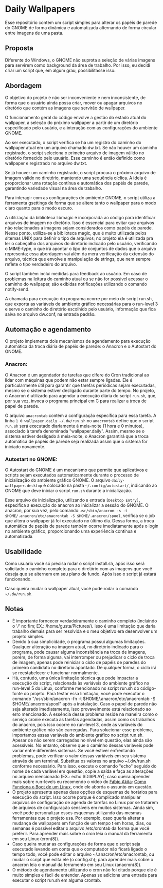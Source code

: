 # Daily Wallpapers
Esse repositório contém um script simples para alterar os papéis de parede do GNOME de forma dinâmica e automatizada alternando de forma circular entre imagens de uma pasta.

## Proposta
Diferente do Windows, o GNOME não suprota a seleção de várias imagens para servirem como background da área de trabalho. Por isso, eu decidi criar um script que, em algum grau, possibilitasse isso. 


## Abordagem
O objetivo do projeto é não ser inconveniente e nem inconsistente, de forma que o usuário ainda possa criar, mover ou apagar arquivos no diretório que contém as imagens que servirão de wallpaper. 


O funcionamento geral do código envolve a gestão do estado atual do wallpaper, a seleção do próximo wallpaper a partir de um diretório especificado pelo usuário, e a interação com as configurações do ambiente GNOME.


Ao ser executado, o script verifica se há um registro do caminho do wallpaper atual em um arquivo chamado dw.txt. Se não houver um caminho registrado, o script seleciona o primeiro arquivo de imagem válido no diretório fornecido pelo usuário. Esse caminho é então definido como wallpaper e registrado no arquivo dw.txt.


Se já houver um caminho registrado, o script procura o próximo arquivo de imagem válido no diretório, mantendo uma sequência cíclica. A ideia é proporcionar uma rotação contínua e automática dos papéis de parede, garantindo variedade visual na área de trabalho.

Para interagir com as configurações do ambiente GNOME, o script utiliza a ferramenta gsettings de forma que se altere tanto o wallpaper para o modo claro quanto para o modo escuro. 

A utilização da biblioteca libmagic é incorporada ao código para identificar arquivos de imagem no diretório. Isso é essencial para evitar que arquivos não relacionados a imagens sejam considerados como papéis de parede. Nesse ponto, utilliza-se a biblioteca magic, que é muito utilizada pelos sitemas UNIX para definir o tipo de arquivos; no projeto ela é utilizada pra ler o cabeçalho dos arquivos do diretório indicado pelo usuário, verificando o MIME-type, o que irá apontar o tipo de conjuntos de dados que o arquivo representa; essa abordagem vai além da mera verificação da extensão do arquivo, técnica que envolve a manipulação de strings, que nem sempre reflete o tipo verdadeiro do arquivo.


O script também inclui medidas para feedback ao usuário. Em caso de problemas na leitura do caminho atual ou se não for possível acessar o caminho do wallpaper, são exibidas notificações utilizando o comando notify-send. 


A chamada para execução do programa ocorre por meio do script run.sh, que exporta as variáveis de ambiente gráfico necessárias para o run-level 3 e serve o caminho do diretório escolhido pelo usuário, informação que fica salva no arquivo dw.conf, na entrada padrão.

## Automação e agendamento
O projeto implementa dois mecanismos de agendamento para execução automática da troca diária de papéis de parede: o Anacron e o Autostart do GNOME.

### Anacron:

O Anacron é um agendador de tarefas que difere do Cron tradicional ao lidar com máquinas que podem não estar sempre ligadas. Ele é particularmente útil para garantir que tarefas periódicas sejam executadas, mesmo se o sistema estiver desligado durante parte do tempo. No projeto, o Anacron é utilizado para agendar a execução diária do script `run.sh`, que, por sua vez, invoca o programa principal em C para realizar a troca de papel de parede.

O arquivo `anacrontab` contém a configuração específica para essa tarefa. A linha `1 0 wallpaper.daily ~/.dw/run.sh` no `anacrontab` define que o script `run.sh` será executado diariamente à meia-noite (1 hora e 0 minutos), associado à tarefa denominada "wallpaper.daily". Assim, mesmo se o sistema estiver desligado à meia-noite, o Anacron garantirá que a troca automática de papéis de parede seja realizada assim que o sistema for iniciado novamente.



### Autostart no GNOME:

O Autostart do GNOME é um mecanismo que permite que aplicativos e scripts sejam executados automaticamente durante o processo de inicialização do ambiente gráfico GNOME. O arquivo `daily-wallpaper.desktop` é colocado na pasta `~/.config/autostart/`, indicando ao GNOME que deve iniciar o script `run.sh` durante a inicialização.

Esse arquivo de inicialização, utilizando a entrada `[Desktop Entry]`, especifica a execução do anacron ao inicializar a sessão do GNOME. O anacron, por sua vez, pelo comando `usr/sbin/anacron -s -t $HOME/.anacron/etc/anacrontab -S $HOME/.anacron/spool`, verifica se o job que altera o wallpaper já foi executado no último dia. Dessa forma, a troca automática de papéis de parede também ocorre imediatamente após o login no ambiente gráfico, proporcionando uma experiência contínua e automatizada.

## Usabilidade
Como usuário  você só precisa rodar o script install.sh, após isso será solicitado o caminho completo para o diretório com as imagens que você deseja que se alternem em seu plano de fundo. Após isso o script já estará funcionando.

Caso queira mudar o wallpaper atual, você pode rodar o comando `~/.dw/run.sh`.


## Notas 
- É importante forncecer verdadeiramente o caminho completo (incluindo o '/' no fim; EX.: /home/gusta/Pictures/). Isso é uma limitação que daria trabalho demais para ser resolvida e o meu objetivo era desenvolver um projeto simples. 
- Devido à sua simplicidade, o programa possui algumas limitações. Qualquer alteração na imagem atual, no diretório indicado para o programa, pode causar alguma inconsitência na troca de imagens, porém, de forma alguma, vai interromper ou prejudicar o ciclo de troca de imagem, apenas pode reiniciar o ciclo de papéis de paredes do primeiro candidato no diretório apontado. De qualquer forma, o ciclo irá se reestabelecer e funcionar normalmente.
- Há, contudo, uma única limitação técnica que pode impactar a execução do script, relacionada às variáveis do ambiente gráfico no run-level 5 do Linux, conforme mencionado no script run.sh do código-fonte do projeto.
Para testar essa limitação, você pode executar o comando "/usr/sbin/anacron -fn -t $HOME/.anacron/etc/anacrontab -S $HOME/.anacron/spool" após a instalação. Caso o papel de parede não seja alterado imediatamente, isso provavelmente está relacionado ao erro mencionado. A essência desse problema reside na maneira como o serviço cronie executa as tarefas agendadas, assim como os trabalhos do anacron, pois isso ocorre no run-level 3, onde as variáveis do ambiente gráfico não são carregadas.
Para solucionar esse problema, importamos essas variáveis do ambiente gráfico no script run.sh. Apesar de não serem carregadas no nível em questão, elas ainda são acessíveis. No entanto, observe que o caminho dessas variáveis pode variar entre diferentes sistemas. Se você estiver enfrentando problemas, pode verificar o valor dessas variáveis em seu sistema através de um terminal. Substitua os valores no arquivo ~/.dw/run.sh conforme necessário. Para isso, execute o comando "echo" seguido do nome de cada variável em questão, copie a saída e faça as alterações no arquivo mencionado (EX.: echo $DISPLAY); caso queira aprender mais sobre run-levels eu recomendo o vídeo do [Fábio Akita](https://github.com/akitaonrails): [Como Funciona o Boot de um Linux](https://youtu.be/5F6BbhgvFOE?si=uMYG04_Ye5bLE9Gf&t=2011), onde ele aborda o assunto em questão.
- O projeto apresenta apenas duas opções de esquemas de horários para execução do script. Isso ocorre porque é complicado manipular arquivos de configuração de agenda de tarefas no Linux por se tratarem de arquivos de configuração sensíveis em muitos sistemas. Ainda sim, você pode personalizar esses esquemas utilizando das mesmas ferramentas que o projeto usa. Por exemplo, caso queria alterar a mudança de wallpapers em função de um tempo t em horas, dias, ou semanas é possível editar o arquivo /etc/crontab da forma que você preferir. Para aprender mais sobre o cron leia o manual da ferramenta em seu Linux (cron(8)). 
- Caso queira mudar as configurações de forma que o script seja executado levando em conta que o computador não ficará ligado o tempo todo, você pode editar o arquivo ~/.anacron/etc/anacrontab, ou mudar o script que edita ele (o config.sh); para aprender mais sobre o anacron leia o manual da ferramento em seu Linux (anacron(8)).
- O método de agendamento utilizando o cron não foi citado porque ele é muito simples e fácil de entender. Apenas se adiciona uma entrada para executar o script run.sh em alguma crontab.
